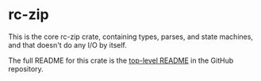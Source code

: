 # rc-zip

This is the core rc-zip crate, containing types, parses, and state machines,
and that doesn't do any I/O by itself.

The full README for this crate is the [top-level
README](https://github.com/fasterthanlime/rc-zip?tab=readme-ov-file) in the
GitHub repository.
